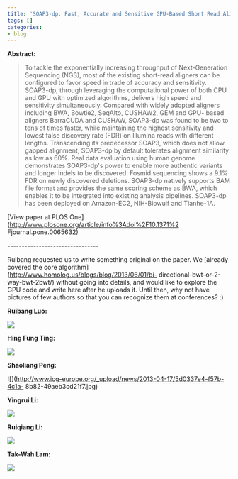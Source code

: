 ```yaml
---
title: 'SOAP3-dp: Fast, Accurate and Sensitive GPU-Based Short Read Aligner'
tags: []
categories:
- blog
---
```

**Abstract:**
<!--more-->

> To tackle the exponentially increasing throughput of Next-Generation
Sequencing (NGS), most of the existing short-read aligners can be configured
to favor speed in trade of accuracy and sensitivity. SOAP3-dp, through
leveraging the computational power of both CPU and GPU with optimized
algorithms, delivers high speed and sensitivity simultaneously. Compared with
widely adopted aligners including BWA, Bowtie2, SeqAlto, CUSHAW2, GEM and GPU-
based aligners BarraCUDA and CUSHAW, SOAP3-dp was found to be two to tens of
times faster, while maintaining the highest sensitivity and lowest false
discovery rate (FDR) on Illumina reads with different lengths. Transcending
its predecessor SOAP3, which does not allow gapped alignment, SOAP3-dp by
default tolerates alignment similarity as low as 60%. Real data evaluation
using human genome demonstrates SOAP3-dp's power to enable more authentic
variants and longer Indels to be discovered. Fosmid sequencing shows a 9.1%
FDR on newly discovered deletions. SOAP3-dp natively supports BAM file format
and provides the same scoring scheme as BWA, which enables it to be integrated
into existing analysis pipelines. SOAP3-dp has been deployed on Amazon-EC2,
NIH-Biowulf and Tianhe-1A.

[View paper at PLOS One](http://www.plosone.org/article/info%3Adoi%2F10.1371%2
Fjournal.pone.0065632)

\--------------------------------

Ruibang requested us to write something original on the paper. We [already
covered the core algorithm](http://www.homolog.us/blogs/blog/2013/06/01/bi-
directional-bwt-or-2-way-bwt-2bwt/) without going into details, and would like
to explore the GPU code and write here after he uploads it. Until then, why
not have pictures of few authors so that you can recognize them at
conferences? :)

**Ruibang Luo:**

![](http://seq.cbrc.jp/ISCB-Asia2012/sessions/photos/RuibangLuo.jpg)

**Hing Fung Ting:**

![](http://hub.hku.hk/researcherimage/rp00177)

**Shaoliang Peng:**

![](http://www.icg-europe.org/_upload/news/2013-04-17/5d0337e4-f57b-4c1a-
8b82-49aeb3cd21f7.jpg)

**Yingrui Li:**

![](http://www.icgamericas.org/Yingrui_Li.jpg)

**Ruiqiang Li:**

![](http://www.cls.edu.cn/uploads/Boosen1323416259.jpg)

**Tak-Wah Lam:**

![](http://i.cs.hku.hk/~twlam/index_files/image002.jpg)

